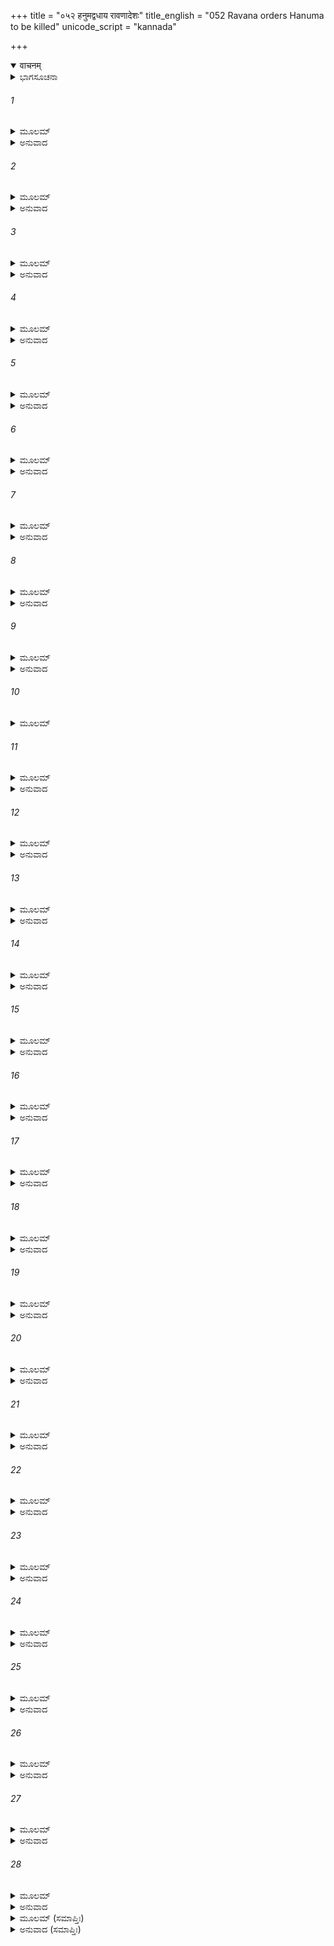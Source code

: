 +++
title = "०५२ हनुमद्वधाय रावणादेशः"
title_english = "052 Ravana orders Hanuma to be killed"
unicode_script = "kannada"

+++
<details open><summary>वाचनम्</summary>

<div class="audioEmbed"  caption="श्रीराम-हरिसीताराममूर्ति-घनपाठिभ्यां वचनम्" src="https://archive.org/download/Ramayana-recitation-Sriram-harisItArAmamUrti-Ghanapaati-v2/Kanda_5/Kanda_5_SK-052-Ravana_orders_Hanuma_to_be_killed.mp3"></div>
</details>



<details><summary>ಭಾಗಸೂಚನಾ</summary>

ದೂತನ ವಧೆಯನ್ನು ನಿಷಿದ್ಧವೆಂದು ವಿಭೀಷಣನು ರಾವಣನಿಗೆ ಸಲಹೆ ನೀಡಿದುದು
</details>

###### 1


<details><summary>ಮೂಲಮ್</summary>

ತಸ್ಯ ತದ್ವಚನಂ ಶ್ರುತ್ವಾ ವಾನರಸ್ಯ ಮಹಾತ್ಮನಃ ।  
ಆಜ್ಞಾಪಯತ್ತಸ್ಯ ವಧಂ ರಾವಣಃ ಕ್ರೋಧಮೂರ್ಛಿತಃ ॥
</details>

<details><summary>ಅನುವಾದ</summary>

ಮಹಾಪರಾಕ್ರಮಶಾಲಿಯಾದ ಆ ಹನುಮಂತನು ಆಡಿದ ಹಿತೋಕ್ತಿಗಳನ್ನು ಕೇಳಿ, ಕ್ರೋಧೋದ್ರಿಕ್ತನಾದ ರಾವಣನು ‘ಅವನನ್ನು ಕೊಂದುಬಿಡಿ’ ಎಂದು ಆಜ್ಞಾಪಿಸಿದನು.॥1॥
</details>

###### 2


<details><summary>ಮೂಲಮ್</summary>

ವಧೇ ತಸ್ಯ ಸಮಾಜ್ಞಪ್ತೇ ರಾವಣೇನ ದುರಾತ್ಮನಾ ।  
ನಿವೇದಿತವತೋ ದೌತ್ಯಂ ನಾನುಮೇನೇ ವಿಭೀಷಣಃ ॥
</details>

<details><summary>ಅನುವಾದ</summary>

ದುಷ್ಟನಾದ ರಾವಣನು ಹನುಮಂತನನ್ನು ಕೊಲ್ಲಲು ಆಜ್ಞಾಪಿಸಿದಾಗ ದೂತನಾಗಿ ಬಂದಿರುವವನನ್ನು ವಧಿಸುವುದಕ್ಕೆ ವಿಭೀಷಣನು ಅಂಗೀಕರಿಸಲಿಲ್ಲ. ಏಕೆಂದರೆ, ಒಡೆಯನ ಮಾತನ್ನು ಹೇಳುವುದು ದೂತನ ಧರ್ಮವಲ್ಲವೇ!॥2॥
</details>

###### 3


<details><summary>ಮೂಲಮ್</summary>

ತಂ ರಕ್ಷೋಽಧಿಪತಿಂ ಕ್ರುದ್ಧಂ ತಚ್ಚ ಕಾರ್ಯಮುಪಸ್ಥಿತಮ್ ।  
ವಿದಿತ್ವಾ ಚಿಂತಯಾಮಾಸ ಕಾರ್ಯಂ ಕಾರ್ಯವಿಧೌ ಸ್ಥಿತಃ ॥
</details>

<details><summary>ಅನುವಾದ</summary>

ರಾಕ್ಷಸೇಶ್ವರನಾದ ರಾವಣನು ಕೋಪಗೊಂಡಿರುವುದನ್ನು, ದೂತನ ವಧೆಗೆ ಆಜ್ಞೆಮಾಡಿರುವುದನ್ನೂ ಮನಗಂಡು, ಕಾರ್ಯಾಕಾರ್ಯ ವಿಚಕ್ಷಣನಾದ ವಿಭೀಷಣನು ಮುಂದೆ ತಾನು ಮಾಡಬೇಕಾದ ಕಾರ್ಯದ ಕುರಿತು ಚಿಂತಿಸತೊಡಗಿದನು.॥3॥
</details>

###### 4


<details><summary>ಮೂಲಮ್</summary>

ನಿಶ್ಚಿತಾರ್ಥಸ್ತತಃ ಸಾಮ್ನಾ ಪೂಜ್ಯಂ ಶತ್ರುಜಿದಗ್ರಜಮ್ ।  
ಉವಾಚ ಹಿತಮತ್ಯರ್ಥಂ ವಾಕ್ಯಂ ವಾಕ್ಯವಿಶಾರದಃ ॥
</details>

<details><summary>ಅನುವಾದ</summary>

ಅಂತಃಶತ್ರುಗಳನ್ನು ಜಯಿಸಿದವನೂ, ವಾಕ್ಯ ವಿಶಾರದನೂ, ಕರ್ತವ್ಯಾ-ಕರ್ತವ್ಯವನ್ನು ತಿಳಿದವನೂ ಆದ ವಿಭಿಷಣನು-ವಿನಮ್ರನಾಗಿ ಅಣ್ಣನನ್ನು ಪ್ರಶಂಸಿಸಿ ಹಿತಕರವಾದ ವಚನಗಳನ್ನು ಗೌರವಪೂರ್ಣವಾಗಿ ಹೇಳಿದನು.॥4॥
</details>

###### 5


<details><summary>ಮೂಲಮ್</summary>

ಕ್ಷಮಸ್ವ ರೋಷಂ ತ್ಯಜ ರಾಕ್ಷಸೇಂದ್ರ  
ಪ್ರಸೀದ ಮದ್ವಾಕ್ಯಮಿದಂ ಶೃಣುಷ್ವ ।  
ವಧಂ ನ ಕುರ್ವಂತಿ ಪರಾವರಜ್ಞಾಃ  
ದೂತಸ್ಯ ಸಂತೋ ವಸುಧಾಧಿಪೇಂದ್ರಾಃ ॥
</details>

<details><summary>ಅನುವಾದ</summary>

ಹೇ ರಾಕ್ಷಸೇಂದ್ರಾ! ಕ್ಷಮಿಸು. ಕೋಪವನ್ನು ಬಿಡು. ದಯವಿಟ್ಟು ನಾನು ಹೇಳಲಿರುವ ಮಾತನ್ನು ಕೇಳು. ಉಚಿತಾನುಚಿತಗಳನ್ನು ತಿಳಿದವರೂ, ಸಜ್ಜನರೂ, ರಾಜಶ್ರೇಷ್ಠರೂ, ದೂತನನ್ನು ವಧಿಸುವುದಿಲ್ಲ.॥5॥
</details>

###### 6


<details><summary>ಮೂಲಮ್</summary>

ರಾಜಧರ್ಮವಿರುದ್ಧಂ ಚ ಲೋಕವೃತ್ತೇಶ್ಚ ಗರ್ಹಿತಮ್ ।  
ತವ ಚಾಸದೃಶಂ ವೀರ ಕಪೇರಸ್ಯ ಪ್ರಮಾಪಣಮ್ ॥
</details>

<details><summary>ಅನುವಾದ</summary>

ಮಹಾವೀರನೇ! ದೂತನಾಗಿ ಬಂದಿರುವ ಈ ವಾನರನನ್ನು ವಧಿಸುವುದು ರಾಜಧರ್ಮಕ್ಕೆ ವಿರುದ್ಧವಾದುದು. ಇದು ಲೋಕ ಮರ್ಯಾದೆಯೂ ಅಲ್ಲ. ಅದರಿಂದ ನಿಂದ್ಯವು. ನಿನ್ನಂತಹವನಿಗೆ ಇದು ಎಷ್ಟಕ್ಕೂ ತಕ್ಕುದಾಗಿಲ್ಲ.॥6॥
</details>

###### 7


<details><summary>ಮೂಲಮ್</summary>

ಧರ್ಮಜ್ಞಶ್ಚ ಕೃತಜ್ಞಶ್ಚ ರಾಜಧರ್ಮವಿಶಾರದಃ ।  
ಪರಾವರಜ್ಞೋ ಭೂತಾನಾಂ ತ್ವಮೇವ ಪರಮಾರ್ಥವಿತ್ ॥
</details>

<details><summary>ಅನುವಾದ</summary>

ನೀನು ಧರ್ಮಜ್ಞನೂ, ಕೃತಜ್ಞನೂ, ರಾಜಧರ್ಮವಿಶಾರದನೂ, ಯುಕ್ತಾಯುಕ್ತಗಳನ್ನು ತಿಳಿದವನೂ, ಪ್ರಾಣಿಕೋಟಿಗಳ ಒಳಿತು-ಕೆಡುಕನ್ನು ಚೆನ್ನಾಗಿ ತಿಳಿದುಕೊಂಡವನೂ, ಪರಮಾರ್ಥವನ್ನು ಅರಿತವನೂ ಆಗಿರುವೆ.॥7॥
</details>

###### 8


<details><summary>ಮೂಲಮ್</summary>

ಗೃಹ್ಯಂತೇ ಯದಿ ರೋಷೇಣ ತ್ವಾದೃಶೋಽಪಿ ವಿಪಶ್ಚಿತಃ ।  
ತತಃ ಶಾಸ್ತ್ರವಿಪಶ್ಚಿತ್ತ್ವಂ ಶ್ರಮ ಏವ ಹಿ ಕೇವಲಮ್ ॥
</details>

<details><summary>ಅನುವಾದ</summary>

ನಿನ್ನಂತಹ ವಿದ್ವಾಂಸರೂ ಕೂಡ ಕೋಪಕ್ಕೆ ವಶರಾಗುವುದಾದರೆ, ಕಷ್ಟಪಟ್ಟು ಶಾಸ್ತ್ರಪಾಂಡಿತ್ಯವನ್ನು ಸಂಪಾದಿಸುವುದು ಕೇವಲ ವೃಥಾ ಶ್ರಮವೇ ಸರಿ.॥8॥
</details>

###### 9


<details><summary>ಮೂಲಮ್</summary>

ತಸ್ಮಾತ್ ಪ್ರಸೀದ ಶತ್ರುಘ್ನ ರಾಕ್ಷಸೇಂದ್ರ ದುರಾಸದ ।  
ಯುಕ್ತಾಯುಕ್ತಂ ವಿನಿಶ್ಚಿತ್ಯ ದೂತೇ ದಂಡೋ ವಿಧೀಯತಾಮ್ ॥
</details>

<details><summary>ಅನುವಾದ</summary>

ಆದ್ದರಿಂದ ಎಲೈ ಅರಿಮರ್ದನಾ! ಎದುರಿಸಲು ಸಾಧ್ಯವಿಲ್ಲದ ರಾಕ್ಷಸೇಂದ್ರಾ! ಪ್ರಸನ್ನನಾಗು. ಉಚಿತಾನುಚಿತವನ್ನು ವಿಚಾರಗೈದು ದೂತನಿಗೆ ಯೋಗ್ಯವಾದ ಶಿಕ್ಷೆಯನ್ನು ವಿಧಿಸು.॥9॥
</details>

###### 10


<details><summary>ಮೂಲಮ್</summary>

ವಿಭೀಷಣವಚಃ ಶ್ರುತ್ವಾ ರಾವಣೋ ರಾಕ್ಷಸೇಶ್ವರಃ ।  
ರೋಷೇಣ ಮಹತಾವಿಷ್ಟೋ ವಾಕ್ಯಮುತ್ತರಮಬ್ರವೀತ್ ॥
</details>

###### 11


<details><summary>ಮೂಲಮ್</summary>

ನ ಪಾಪಾನಾಂ ವಧೇ ಪಾಪಂ ವಿದ್ಯತೇ ಶತ್ರುಸೂದನ ।  
ತಸ್ಮಾದೇನಂ ವಧಿಷ್ಯಾಮಿ ವಾನರಂ ಪಾಪಕಾರಿಣಮ್ ॥
</details>

<details><summary>ಅನುವಾದ</summary>

ರಾಕ್ಷಸರ ಒಡೆಯನಾದ ರಾವಣನು ವಿಭೀಷಣನ ವಚನಗಳನ್ನು ಕೇಳಿ ಪರಮಕ್ರುದ್ಧನಾಗಿ ಹೀಗೆ ಹೇಳಿದನು - ಎಲೈ ಶತ್ರುಹಂತಕನೇ! ಪಾಪಿಷ್ಟರನ್ನು ವಧಿಸುವುದರಿಂದ ಯಾವ ಪಾಪವೂ ಸೋಂಕದು. ಆದುದರಿಂದ ಪಾಪಕರ್ಮಿಯಾದ ಈ ವಾನರನನ್ನು ತಪ್ಪದೇ ವಧಿಸುತ್ತೇನೆ.॥10-11॥
</details>

###### 12


<details><summary>ಮೂಲಮ್</summary>

ಅಧರ್ಮಮೂಲಂ ಬಹುರೋಷಯುಕ್ತ-  
ಮನಾರ್ಯಜುಷ್ಟಂ ವಚನಂ ನಿಶಮ್ಯ ।  
ಉವಾಚ ವಾಕ್ಯಂ ಪರಮಾರ್ಥತತ್ತ್ವಂ  
ವಿಭೀಷಣೋ ಬುದ್ಧಿಮತಾಂ ವರಿಷ್ಠಃ ॥
</details>

<details><summary>ಅನುವಾದ</summary>

ಅಧರ್ಮಕ್ಕೆ ಮೂಲಭೂತವಾದ, ಅನೇಕ ದೋಷಗಳಿಂದ ಕೂಡಿರುವ, ಕ್ಷುದ್ರಜನರಿಗೆ ಉಚಿತವಾದ ರಾವಣೇಶ್ವರನ ಆ ಮಾತನ್ನು ಕೇಳಿ, ಬುದ್ಧಿವಂತರಲ್ಲಿ ಶ್ರೇಷ್ಠನಾದ ವಿಭೀಷಣನು ಪರಮಾರ್ಥತತ್ತ್ವ ರೂಪವಾದ ಹಿತಕರವಾದ ಈ ಮಾತನ್ನು ಹೇಳಿದನು.॥12॥
</details>

###### 13


<details><summary>ಮೂಲಮ್</summary>

ಪ್ರಸೀದ ಲಂಕೇಶ್ವರ ರಾಕ್ಷಸೇಂದ್ರ  
ಧರ್ಮಾರ್ಥಯುಕ್ತಂ ವಚನಂ ಶೃಣುಷ್ವ ।  
ದೂತಾ ನ ವಧ್ಯಾಃ ಸಮಯೇಷು ರಾಜನ್  
ಸರ್ವೇಷು ಸರ್ವತ್ರ ವದಂತಿ ಸಂತಃ ॥
</details>

<details><summary>ಅನುವಾದ</summary>

ಲಂಕೇಶ್ವರಾ! ರಾಕ್ಷಸೇಂದ್ರಾ! ಪ್ರಸನ್ನನಾಗು. ಧರ್ಮಾರ್ಥ ತತ್ತ್ವದಿಂದ ಕೂಡಿರುವ ಈ ನನ್ನ ಮಾತನ್ನು ಕೇಳು. ಸ್ವಾಮಿಯ ಸಂದೇಶವನ್ನು ತಿಳಿಸಲು ಬಂದ ದೂತನನ್ನು ಯಾವ ಕಾರಣದಿಂದಲೂ, ಎಂದೂ ವಧಿಸಬಾರದೆಂದು ಸತ್ಪುರುಷರು ಹೇಳುತ್ತಾರೆ.॥13॥
</details>

###### 14


<details><summary>ಮೂಲಮ್</summary>

ಅಸಂಶಯಂ ಶತ್ರುರಯಂ ಪ್ರವೃದ್ಧಃ  
ಕೃತಂ ಹ್ಯನೇನಾಪ್ರಿಯಮಪ್ರಮೇಯಮ್ ।  
ನ ದೂತವಧ್ಯಾಂ ಪ್ರವದಂತಿ ಸಂತೋ  
ದೂತಸ್ಯ ದೃಷ್ಟಾ ಬಹವೋ ಹಿ ದಂಡಾಃ ॥
</details>

<details><summary>ಅನುವಾದ</summary>

ಇವನು ಪ್ರಬಲ ಶತ್ರುವೇ, ಇದರಲ್ಲಿ ಸಂದೇಹವೇ ಇಲ್ಲ. ಇವನು ನಮಗೆ ಹೇಳಲಾರದಷ್ಟು ಅಪಕಾರ ಮಾಡಿರುವನು. ಆದರೂ ದೂತನನ್ನು ವಧಿಸಬಾರದೆಂದೇ ಸತ್ಪುರುಷರು ಹೇಳುತ್ತಾರೆ. ವಧೆಯನ್ನು ಬಿಟ್ಟು ದೂತನನ್ನು ದಂಡಿಸುವಂತಹ ಅನೇಕ ಪದ್ಧತಿಗಳು ಇವೆ.॥14॥
</details>

###### 15


<details><summary>ಮೂಲಮ್</summary>

ವೈರೂಪ್ಯಮಂಗೇಷು ಕಶಾಭಿಘಾತೋ  
ಮೌಂಡ್ಯಂ ತಥಾ ಲಕ್ಷಣಸಂನಿಪಾತಃ ।  
ಏತಾನ್ ಹಿ ದೂತೇ ಪ್ರವದಂತಿ ದಂಡಾನ್  
ವಧಸ್ತು ದೂತಸ್ಯ ನ ನಃ ಶ್ರುತೋಽಪಿ ॥
</details>

<details><summary>ಅನುವಾದ</summary>

ಅವಯವಗಳಲ್ಲಿ ವಿರೂಪವನ್ನುಂಟುಮಾಡುವುದು, ಚಾವಟಿಯಿಂದ ಏಟು ಕೊಡುವುದು, ತಲೆ ಬೋಳಿಸುವುದು, ಅವಲಕ್ಷಣ ಗೊಳಿಸುವುದು - ಇಂತಹ ಶಿಕ್ಷೆಗಳು ದೂತನಿಗೆ ಯುಕ್ತವೆಂದು ಪ್ರಾಜ್ಞರು ಹೇಳುತ್ತಾರೆ. ಆದರೆ ದೂತನನ್ನು ವಧಿಸುವುದನ್ನು ನಾವು ಎಲ್ಲಿಯೂ ಕೇಳಿಯೇ ಇಲ್ಲ.॥15॥
</details>

###### 16


<details><summary>ಮೂಲಮ್</summary>

ಕಥಂ ಚ ಧರ್ಮಾರ್ಥವಿನೀತಬುದ್ಧಿಃ  
ಪರಾವರಪ್ರತ್ಯಯನಿಶ್ಚಿತಾರ್ಥಃ ।  
ಭವದ್ವಿಧಃ ಕೋಪವಶೇ ಹಿ ತಿಷ್ಠೇತ್  
ಕೋಪಂ ನಿಯಚ್ಛಂತಿ ಹಿ ಸತ್ತ್ವವಂತಃ ॥
</details>

<details><summary>ಅನುವಾದ</summary>

ನೀನು ಬುದ್ಧಿಬಲದಿಂದ ಧರ್ಮಾರ್ಥವನ್ನು ಚೆನ್ನಾಗಿ ತಿಳಿದುಕೊಂಡಿರುವೆ. ಯುಕ್ತಾಯುಕ್ತ ವಿಚಕ್ಷಣೆಯಿಂದ ಯಾವುದೇ ನಿರ್ಣಯವನ್ನು ಮಾಡುವವನಾಗಿರುವಿ. ಅಂತಹ ಪ್ರಾಜ್ಞನಾದ ನೀನು ಕೋಪಕ್ಕೆ ವಶನಾದರೆ ಹೇಗೆ? ಜ್ಞಾನಿಗಳು ಕೋಪವನ್ನು ನಿಗ್ರಹಿಸುವವರಲ್ಲವೇ?॥16॥
</details>

###### 17


<details><summary>ಮೂಲಮ್</summary>

ನ ಧರ್ಮವಾದೇ ನ ಚ ಲೋಕವೃತ್ತೆ  
ನ ಶಾಸ್ತ್ರಬುದ್ಧಿಗ್ರಹಣೇಷು ಚಾಪಿ ।  
ವಿದ್ಯೇತ ಕಶ್ಚಿತ್ತವ ವೀರ ತುಲ್ಯ  
ಸ್ತ್ವಂ ಹ್ಯುತ್ತಮಃ ಸರ್ವಸುರಾಸುರಾಣಾಮ್ ॥
</details>

<details><summary>ಅನುವಾದ</summary>

ಧರ್ಮವನ್ನು ಪ್ರತಿಪಾದಿಸುವುದರಲ್ಲಿ, ಲೌಕಿಕಾಚಾರದಲ್ಲಿ, ಶಾಸ್ತ್ರಜ್ಞಾನದಲ್ಲಿ ಹಾಗೂ ಧಾರಣೆಯಲ್ಲಿ ನಿನಗೆ ಸಮಾನರಾದವರು ಯಾರೂ ಇಲ್ಲ. ಸಮಸ್ತ ಸುರಾಸುರರಿಂದಲೂ ನೀನೇ ಶ್ರೇಷ್ಠನಾಗಿರುವೆ.॥17॥
</details>

###### 18


<details><summary>ಮೂಲಮ್</summary>

ಶೂರೇಣ ವೀರೇಣ ನಿಶಾಚರೇಂದ್ರ  
ಸುರಾಸುರಾಣಾಮಪಿ ದುರ್ಜಯೇನ ।  
ತ್ವಯಾ ಪ್ರಗಲ್ಭಾಃ ಸುರದೈತ್ಯಸಂಘಾ  
ಜಿತಾಶ್ಚ ಯುದ್ಧೇಷ್ವಸಕೃನ್ನರೇಂದ್ರಾಃ ॥
</details>

<details><summary>ಅನುವಾದ</summary>

ಪರಾಕ್ರಮ, ಉತ್ಸಾಹಶಕ್ತಿ, ಮನೋಛಲಗಳಿಂದ ಮಹಾತ್ಮರಾದ ಸುರಾಸುರರೂ ನಿನ್ನನ್ನು ಜಯಿಸಲಾರರು. ಅಂತಹ ಸಾಟಿಯಿಲ್ಲದ ಶಕ್ತಿಯಿಂದ ನಿನ್ನ ಕೈಯಲ್ಲಿ ದೇವತೆಗಳು, ನರೇಂದ್ರರೂ ಎಷ್ಟೋ ಬಾರಿ ಪರಾಜಿತರಾಗಿರುವರು.॥18॥
</details>

###### 19


<details><summary>ಮೂಲಮ್</summary>

ಇತ್ಥಂವಿಧಸ್ಯಾಮರದೈತ್ಯಶತ್ರೋಃ  
ಶೂರಸ್ಯ ವೀರಸ್ಯ ತವಾಜಿತಸ್ಯ ।  
ಕುರ್ವಂತಿ ಮೂಢಾ ಮನಸೋ ವ್ಯಲೀಕಂ  
ಪ್ರಾಣೈರ್ವಿಯುಕ್ತಾ ನತು ಭೊಃ ಪುರಾ ತೇ ॥
</details>

<details><summary>ಅನುವಾದ</summary>

ಇಂತಹ ಗುಣಗಳಿಂದ, ಅಮರರೂ, ದೈತ್ಯರೂ ನಿನಗೆ ಭಯಪಟ್ಟುಕೊಳ್ಳುವರು. ಶೂರನೂ, ವೀರನೂ, ಅಜೇಯನೂ ಆದ ನಿನಗೆ ಮನಸ್ಸಿನಲ್ಲಿ ಕೇಡುಬಗೆಯಲಾರರು. ಮಹರಾಜಾ! ಹಿಂದೆ ನಿನಗೆ ಹಾನಿ ಮಾಡಲು ಸಂಕಲ್ಪಿಸಿದ ವೀರರೆಲ್ಲರೂ ಪ್ರಾಣಗಳನ್ನು ಕಳೆದುಕೊಂಡಿದ್ದಾರೆ.॥19॥
</details>

###### 20


<details><summary>ಮೂಲಮ್</summary>

ನ ಚಾಪ್ಯ ಸ್ಯ ಕಪೇರ್ಘಾತೇ ಕಂಚಿತ್ ಪಶ್ಯಾಮ್ಯಹಂ ಗುಣಮ್ ।  
ತೇಷ್ವಯಂ ಪಾತ್ಯತಾಂ ದಂಡೋ ಯೈರಯಂ ಪ್ರೇಷಿತಃ ಕಪಿಃ ॥
</details>

<details><summary>ಅನುವಾದ</summary>

ಈ ಕಪಿಯನ್ನು ವಧಿಸುವುದರಿಂದ ಯಾವ ಪ್ರಯೋಜನವನ್ನು ನಾನು ನೋಡುತ್ತಿಲ್ಲ. ಈ ಮರಣದಂಡನೆಯನ್ನು ಇವನನ್ನು ಕಳಿಸಿದವರಿಗೆ ವಿಧಿಸಬೇಕು.॥20॥
</details>

###### 21


<details><summary>ಮೂಲಮ್</summary>

ಸಾಧುರ್ವಾ ಯದಿ ವಾಸಾಧುಃ ಪರೈರೇಷ ಸಮರ್ಪಿತಃ ।  
ಬ್ರುವನ್ ಪರಾರ್ಥಂ ಪರವಾನ್ನ ದೂತೋ ವಧಮರ್ಹತಿ ॥
</details>

<details><summary>ಅನುವಾದ</summary>

ಇವನು ದುಷ್ಟನೇ ಆಗಿರಲಿ, ಒಳ್ಳೆಯವನೇ ಆಗಿರಲಿ, ಬೇರೆಯವರಿಂದ ಕಳುಹಲ್ಪಟ್ಟು ಇವನು ಇಲ್ಲಿಗೆ ಬಂದಿರುವನು. ದೂತನು ಯಾವಾಗಲೂ ಇತರರ ಪ್ರಯೋಜನದ ಕುರಿತೇ ಮಾತಾಡುತ್ತಾನೆ. ಇತರರಿಗೆ ಅಧೀನನಾಗಿರುತ್ತಾನೆ. ಆದ್ದರಿಂದ ದೂತನು ವಧಾರ್ಹನಲ್ಲ.॥21॥
</details>

###### 22


<details><summary>ಮೂಲಮ್</summary>

ಅಪಿ ಚಾಸ್ಮಿನ್ ಹತೇ ರಾಜನ್ನಾನ್ಯಂ ಪಶ್ಯಾಮಿ ಖೇಚರಮ್ ।  
ಇಹ ಯಃ ಪುನರಾಗಚ್ಛೇತ್ ಪರಂ ಪಾರಂ ಮಹೋದಧೇಃ ॥
</details>

<details><summary>ಅನುವಾದ</summary>

ರಾಕ್ಷಸಪ್ರಭುವೇ! ಇವನು ಹತನಾದರೆ ಆಕಾಶದಲ್ಲಿ ಹಾರಿಕೊಂಡು ಮಹೋದಧಿಯ ದಕ್ಷಿಣತೀರದ ಈ ಲಂಕೆಗೆ ಬರುವ ಮತ್ಯಾರನ್ನೂ ನಾನು ನೋಡುವುದಿಲ್ಲ. (ಇವನ ಪ್ರಾಣಗಳು ಉಳಿದರೆ ಇವನು ರಾಮ-ಲಕ್ಷ್ಮಣರಲ್ಲಿಗೆ ಹೋಗಿ, ಇಲ್ಲಿಯ ಎಲ್ಲ ಸಮಾಚಾರವನ್ನು ತಿಳಿಸುವನು. ಅದರಿಂದ ಅವರು ಇಲ್ಲಿಗೆ ಬರುವರು. ಬಳಿಕ ಶತ್ರುಗಳನ್ನು ಮಟ್ಟ ಹಾಕುವುದು ಸುಲಭವು.)॥22॥
</details>

###### 23


<details><summary>ಮೂಲಮ್</summary>

ತಸ್ಮಾನ್ನಾಸ್ಯ ವಧೇ ಯತ್ನಃ ಕಾರ್ಯಃ ಪರಪುರಂಜಯ ।  
ಭವಾನ್ ಸೇಂದ್ರೇಷು ದೇವೇಷು ಯತ್ನಮಾಸ್ಥಾತುಮರ್ಹತಿ ॥
</details>

<details><summary>ಅನುವಾದ</summary>

ಶತ್ರುಮರ್ದನಾ! ಆದ್ದರಿಂದ ಈತನನ್ನು ವಧಿಸುವ ಪ್ರಯತ್ನವನ್ನು ಬಿಟ್ಟುಬಿಡು. ಈ ಪ್ರಯತ್ನವನ್ನು ಇಂದ್ರಾದಿ ದೇವತೆಗಳ ವಿಷಯದಲ್ಲಿ ಕೈಗೊಳ್ಳುವುದು ಉಚಿತವು. (ಈ ಸಣ್ಣ ವಾನರನ ಮೇಲೆ ಬಲಪ್ರಯೋಗವೇಕೆ?)॥23॥
</details>

###### 24


<details><summary>ಮೂಲಮ್</summary>

ಅಸ್ಮಿನ್ ವಿನಷ್ಟೇ ನ ಹಿ ದೂತಮನ್ಯಂ  
ಪಶ್ಯಾಮಿ ಯಸ್ತೌ ನರರಾಜಪುತ್ರೌ ।  
ಯುದ್ಧಾಯ ಯುದ್ಧಪ್ರಿಯ ದುರ್ವಿನೀತಾ-  
ವುದ್ಯೋಜಯೇದ್ದೀರ್ಘಪಥಾವರುದ್ಧೌ ॥
</details>

<details><summary>ಅನುವಾದ</summary>

ಯುದ್ಧಪ್ರಿಯನೇ! ಬಲಗರ್ವಿತರಾದ ಆ ರಾಜಕುಮಾರರೂ ಇಲ್ಲಿಂದ ತುಂಬಾ ದೂರ ಸಮುದ್ರದ ಆಚೆ-ದಡದಲ್ಲಿದ್ದಾರೆ. ಇವನನ್ನು ವಧಿಸಿದರೆ ಶತ್ರುಗಳಿಗೆ ವಾರ್ತೆಯನ್ನು ತಿಳಿಸುವ ಬೇರೆ ಯಾವ ದೂತನೂ ನನಗೆ ಕಾಣುವುದಿಲ್ಲ.॥24॥
</details>

###### 25


<details><summary>ಮೂಲಮ್</summary>

ಪರಾಕ್ರಮೋತ್ಸಾಹಮನಸ್ವಿನಾಂ ಚ  
ಸುರಾಸುರಾಣಾಮಪಿ ದುರ್ಜಯೇನ ।  
ತ್ವಯಾ ಮನೋನಂದನ ನೈರ್ಋತಾನಾಂ  
ಯುದ್ಧಾಯತಿರ್ನಾಶಯಿತುಂ ನ ಯುಕ್ತಾ ॥
</details>

<details><summary>ಅನುವಾದ</summary>

ರಾಕ್ಷಸರಿಗೆ ಆನಂದವನ್ನು (ಸುಖವನ್ನು) ಕೊಡುವವನೇ! ನೀನು ಸುರಾಸುರರಿಗೆ ಅಜೇಯನಾಗಿರುವೆ. ರಾಕ್ಷಸರಿಗೆ ಪರಾಕ್ರಮವು, ಉತ್ಸಾಹವು, ಮನೋಬಲವು ದೊರಕುವಂತಹ ಈ ಯುದ್ಧಾವಕಾಶವನ್ನು ನೀನು ಕೈಯ್ಯಾರೆ ಕಡೆಗಣಿಸಬೇಡ.॥25॥
</details>

###### 26


<details><summary>ಮೂಲಮ್</summary>

ಹಿತಾಶ್ಚ ಶೂರಾಶ್ಚ ಸಮಾಹಿತಾಶ್ಚ  
ಕುಲೇಷು ಜಾತಾಶ್ಚ ಮಹಾಗುಣೇಷು ।  
ಮನಸ್ವಿನಃ ಶಸ್ತ್ರಭೃತಾಂ ವರಿಷ್ಠಾಃ  
ಕೋಟ್ಯಗ್ರತಸ್ತೇ ಸುಭೃತಾಶ್ಚ ಯೋಧಾಃ ॥
</details>

<details><summary>ಅನುವಾದ</summary>

ನಿನಗೆ ಹಿತವನ್ನು ಬಯಸುವವರೂ, ಶೂರರೂ, ಜಾಗರೂಕರಾಗಿ ಯುದ್ಧಸನ್ನದ್ಧರಾಗಿರುವವರೂ, ಸದ್ಗುಣ ವಂಶಸಂಜಾತರೂ, ಮನೋಬಲವುಳ್ಳವರೂ, ಶಸ್ತ್ರಧಾರಿಗಳಲ್ಲಿ ಶ್ರೇಷ್ಠರೂ, ನಿನ್ನಿಂದ ಪೋಷಿತರಾದ ಕೋಟ್ಯವಧಿ ಯೋಧರು ನಿನ್ನ ಕಡೆಗಿದ್ದಾರೆ. ॥26॥
</details>

###### 27


<details><summary>ಮೂಲಮ್</summary>

ತದೇಕದೇಶೇನ ಬಲಸ್ಯ ತಾವತ್  
ಕೇಚಿತ್ತವಾದೇಶಕೃತೋಭಿಯಾಂತು ।  
ತೌ ರಾಜಪುತ್ರೌ ವಿನಿಗೃಹ್ಯ ಮೂಢೌ  
ಪರೇಷು ತೇ ಭಾವಯಿತುಂ ಪ್ರಭಾವಮ್ ॥
</details>

<details><summary>ಅನುವಾದ</summary>

ಅಂತಹ ನಿನ್ನ ಸೈನ್ಯದಲ್ಲಿನ ಕೆಲವು ಯೋಧರು ನಿನ್ನ ಆಜ್ಞೆಯಂತೆ ಹೋಗಿ ಮೂಢರಾದ ಆ ರಾಜಕುಮಾರರನ್ನು ಬಂಧಿಸಲಿ. ಆಗ ನಿನ್ನ ಪರಾಕ್ರಮ ಎಂತಹುದು ಎಂದು ಶತ್ರುಗಳಿಗೆ ತಿಳಿದುಬಂದೀತು.॥27॥
</details>

###### 28


<details><summary>ಮೂಲಮ್</summary>

ನಿಶಾಚರಾಣಾಮಧಿಪೋನುಜಸ್ಯ  
ವಿಭೀಷಣಸ್ಯೋತ್ತಮವಾಕ್ಯಮಿಷ್ಟಮ್ ।  
ಜಗ್ರಾಹ ಬುದ್ಧ್ಯಾಃ ಸುರಲೋಕಶತ್ರು  
ರ್ಮಹಾಬಲೋ ರಾಕ್ಷಸರಾಜಮುಖ್ಯಃ ॥
</details>

<details><summary>ಅನುವಾದ</summary>

ರಾಕ್ಷಸರಿಗೆ ಅಧಿಪತಿಯೂ, ಸುರಲೋಕಶತ್ರುವೂ, ಮಹಾ ಬಲಶಾಲಿಯೂ, ರಾಕ್ಷಸರಾಜ ಮುಖ್ಯನಾದ ರಾವಣೇಶ್ವರನಿಗೆ ತಮ್ಮನಾದ ವಿಭೀಷಣನ ಉತ್ತಮವೂ, ಇಷ್ಟವೂ ಆದ ಮಾತುಗಳು ಮನವರಿಕೆಯಾದುವು. ಮನಃಪೂರ್ವಕವಾಗಿ ಅಂಗೀಕರಿಸಿದನು.॥28॥
</details>

<details><summary>ಮೂಲಮ್ (ಸಮಾಪ್ತಿಃ)</summary>

ಇತ್ಯಾರ್ಷೇ ಶ್ರೀಮದ್ರಾಮಾಯಣೇ ವಾಲ್ಮೀಕೀಯೇ ಆದಿಕಾವ್ಯೇ ಸುಂದರಕಾಂಡೇ ದ್ವಿಪಂಚಾಶಃ ಸರ್ಗಃ ॥ 52 ॥
</details>

<details><summary>ಅನುವಾದ (ಸಮಾಪ್ತಿಃ)</summary>

ಮಹರ್ಷಿವಾಲ್ಮೀಕಿ ವಿರಚಿತ ಆದಿಕಾವ್ಯವಾದ ಶ್ರೀಮದ್ರಾಮಾಯಣದ ಸುಂದರಕಾಂಡದಲ್ಲಿ ಐವತ್ತೆರಡನೆಯ ಸರ್ಗವು ಮುಗಿಯಿತು.
</details>
